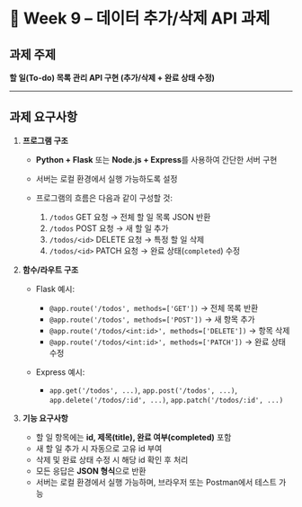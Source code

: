 # 📝 Week 9 – 데이터 추가/삭제 API 과제

## 과제 주제

**할 일(To-do) 목록 관리 API 구현 (추가/삭제 + 완료 상태 수정)**

---

## 과제 요구사항

1. **프로그램 구조**

   * **Python + Flask** 또는 **Node.js + Express**를 사용하여 간단한 서버 구현
   * 서버는 로컬 환경에서 실행 가능하도록 설정
   * 프로그램의 흐름은 다음과 같이 구성할 것:

     1. `/todos` GET 요청 → 전체 할 일 목록 JSON 반환
     2. `/todos` POST 요청 → 새 할 일 추가
     3. `/todos/<id>` DELETE 요청 → 특정 할 일 삭제
     4. `/todos/<id>` PATCH 요청 → 완료 상태(`completed`) 수정

2. **함수/라우트 구조**

   * Flask 예시:

     * `@app.route('/todos', methods=['GET'])` → 전체 목록 반환
     * `@app.route('/todos', methods=['POST'])` → 새 항목 추가
     * `@app.route('/todos/<int:id>', methods=['DELETE'])` → 항목 삭제
     * `@app.route('/todos/<int:id>', methods=['PATCH'])` → 완료 상태 수정
   * Express 예시:

     * `app.get('/todos', ...)`, `app.post('/todos', ...)`, `app.delete('/todos/:id', ...)`, `app.patch('/todos/:id', ...)`

3. **기능 요구사항**

   * 할 일 항목에는 **id, 제목(title), 완료 여부(completed)** 포함
   * 새 할 일 추가 시 자동으로 고유 id 부여
   * 삭제 및 완료 상태 수정 시 해당 id 확인 후 처리
   * 모든 응답은 **JSON 형식**으로 반환
   * 서버는 로컬 환경에서 실행 가능하며, 브라우저 또는 Postman에서 테스트 가능

